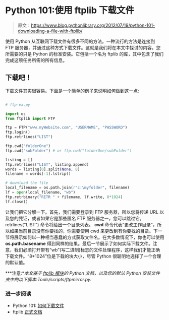 # Python 101:使用 ftplib 下载文件

> 原文：<https://www.blog.pythonlibrary.org/2012/07/19/python-101-downloading-a-file-with-ftplib/>

使用 Python 从互联网下载文件有很多不同的方法。一种流行的方法是连接到 FTP 服务器，并通过这种方式下载文件。这就是我们将在本文中探讨的内容。您所需要的只是 Python 的标准安装。它包括一个名为 ftplib 的库，其中包含了我们完成这项任务所需的所有信息。

## 下载吧！

下载文件其实很容易。下面是一个简单的例子来说明如何做到这一点:

```py

# ftp-ex.py

import os
from ftplib import FTP

ftp = FTP("www.myWebsite.com", "USERNAME", "PASSWORD")
ftp.login()
ftp.retrlines("LIST")

ftp.cwd("folderOne")
ftp.cwd("subFolder") # or ftp.cwd("folderOne/subFolder")

listing = []
ftp.retrlines("LIST", listing.append)
words = listing[0].split(None, 8)
filename = words[-1].lstrip()

# download the file
local_filename = os.path.join(r"c:\myfolder", filename)
lf = open(local_filename, "wb")
ftp.retrbinary("RETR " + filename, lf.write, 8*1024)
lf.close()

```

让我们把它分解一下。首先，我们需要登录到 FTP 服务器，所以您将传递 URL 以及您的凭证，或者如果它是那些匿名 FTP 服务器之一，您可以跳过它。retrlines("LIST") 命令将给出一个目录列表。 **cwd** 命令代表“更改工作目录”，所以如果当前目录没有你要找的，你需要使用 cwd 来更改到有你要找的目录。下一节将展示如何以一种相当愚蠢的方式获取文件名。在大多数情况下，你也可以使用 **os.path.basename** 得到同样的结果。最后一节展示了如何实际下载文件。注意，我们必须打开带有“wb”(写二进制)标志的文件处理程序，这样我们才能正确下载文件。“8*1024”位是下载的块大小，尽管 Python 很聪明地选择了一个合理的默认值。

 ***注意:**本文基于 [ftplib 模块](http://docs.python.org/library/ftplib.html)的 Python 文档，以及您的默认 Python 安装文件夹中的以下脚本:Tools/scripts/ftpmirror.py.*

### 进一步阅读

*   Python 101: [如何下载文件](https://www.blog.pythonlibrary.org/2012/06/07/python-101-how-to-download-a-file/)
*   ftplib [正式文档](http://docs.python.org/library/ftplib.html)